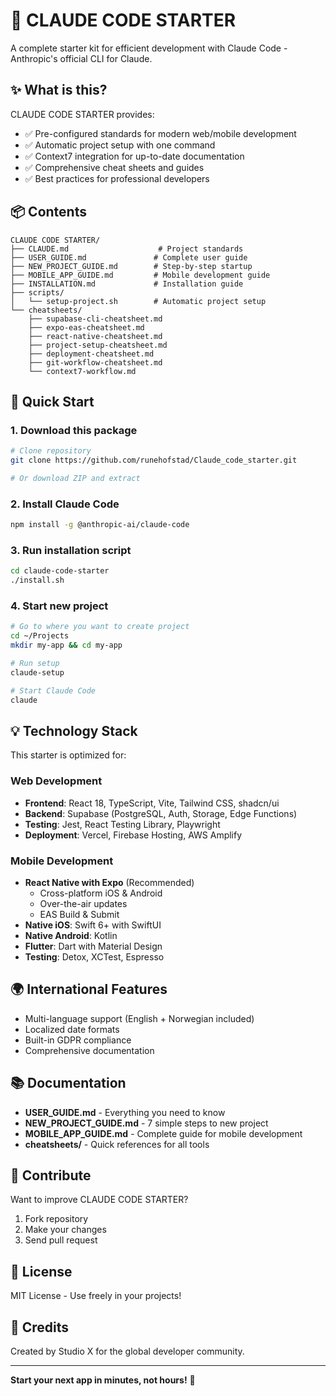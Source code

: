 # 🚀 CLAUDE CODE STARTER

A complete starter kit for efficient development with Claude Code - Anthropic's official CLI for Claude.

## ✨ What is this?

CLAUDE CODE STARTER provides:
- ✅ Pre-configured standards for modern web/mobile development
- ✅ Automatic project setup with one command
- ✅ Context7 integration for up-to-date documentation
- ✅ Comprehensive cheat sheets and guides
- ✅ Best practices for professional developers

## 📦 Contents

```
CLAUDE CODE STARTER/
├── CLAUDE.md                    # Project standards
├── USER_GUIDE.md               # Complete user guide
├── NEW_PROJECT_GUIDE.md        # Step-by-step startup
├── MOBILE_APP_GUIDE.md         # Mobile development guide
├── INSTALLATION.md             # Installation guide
├── scripts/
│   └── setup-project.sh        # Automatic project setup
└── cheatsheets/
    ├── supabase-cli-cheatsheet.md
    ├── expo-eas-cheatsheet.md
    ├── react-native-cheatsheet.md
    ├── project-setup-cheatsheet.md
    ├── deployment-cheatsheet.md
    ├── git-workflow-cheatsheet.md
    └── context7-workflow.md
```

## 🎯 Quick Start

### 1. Download this package
```bash
# Clone repository
git clone https://github.com/runehofstad/Claude_code_starter.git

# Or download ZIP and extract
```

### 2. Install Claude Code
```bash
npm install -g @anthropic-ai/claude-code
```

### 3. Run installation script
```bash
cd claude-code-starter
./install.sh
```

### 4. Start new project
```bash
# Go to where you want to create project
cd ~/Projects
mkdir my-app && cd my-app

# Run setup
claude-setup

# Start Claude Code
claude
```

## 💡 Technology Stack

This starter is optimized for:

### Web Development
- **Frontend**: React 18, TypeScript, Vite, Tailwind CSS, shadcn/ui
- **Backend**: Supabase (PostgreSQL, Auth, Storage, Edge Functions)
- **Testing**: Jest, React Testing Library, Playwright
- **Deployment**: Vercel, Firebase Hosting, AWS Amplify

### Mobile Development
- **React Native with Expo** (Recommended)
  - Cross-platform iOS & Android
  - Over-the-air updates
  - EAS Build & Submit
- **Native iOS**: Swift 6+ with SwiftUI
- **Native Android**: Kotlin
- **Flutter**: Dart with Material Design
- **Testing**: Detox, XCTest, Espresso

## 🌍 International Features

- Multi-language support (English + Norwegian included)
- Localized date formats
- Built-in GDPR compliance
- Comprehensive documentation

## 📚 Documentation

- **USER_GUIDE.md** - Everything you need to know
- **NEW_PROJECT_GUIDE.md** - 7 simple steps to new project
- **MOBILE_APP_GUIDE.md** - Complete guide for mobile development
- **cheatsheets/** - Quick references for all tools

## 🤝 Contribute

Want to improve CLAUDE CODE STARTER?

1. Fork repository
2. Make your changes
3. Send pull request

## 📄 License

MIT License - Use freely in your projects!

## 🙏 Credits

Created by Studio X for the global developer community.

---

**Start your next app in minutes, not hours!** 🚀